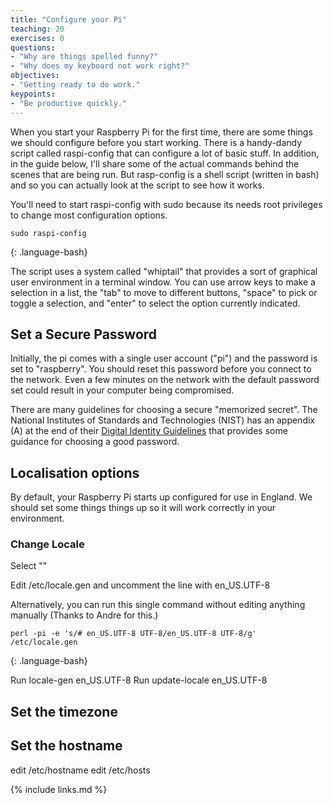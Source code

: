 ```yaml
---
title: "Configure your Pi"
teaching: 20
exercises: 0
questions:
- "Why are things spelled funny?"
- "Why does my keyboard not work right?"
objectives:
- "Getting ready to do work."
keypoints:
- "Be productive quickly."
---
```


When you start your Raspberry Pi for the first time, there are some things we should configure before you start working.  There is a handy-dandy script called raspi-config that can configure a lot of basic stuff. In addition, in the guide below, I'll share some of the actual commands behind the scenes that are being run. But rasp-config is a shell script (written in bash) and so you can actually look at the script to see how it works.

You'll need to start raspi-config with sudo because its needs root privileges to change most configuration options.

~~~
sudo raspi-config
~~~
{: .language-bash}

The script uses a system called "whiptail" that provides a sort of graphical user environment in a terminal window. You can use arrow keys to make a selection in a list, the "tab" to move to different buttons, "space" to pick or toggle a selection, and "enter" to select the option currently indicated.

## Set a Secure Password

Initially, the pi comes with a single user account ("pi") and the password is set to "raspberry". You should reset this password before you connect to the network. Even a few minutes on the network with the default password set could result in your computer being compromised.

There are many guidelines for choosing a secure "memorized secret". The National Institutes of Standards and Technologies (NIST) has an appendix (A) at the end of their [Digital Identity Guidelines](https://pages.nist.gov/800-63-3/sp800-63b.html) that provides some guidance for choosing a good password.

## Localisation options

By default, your Raspberry Pi starts up configured for use in England. We should set some things things up so it will work correctly in your environment.

### Change Locale

Select ""

Edit /etc/locale.gen and uncomment the line with en_US.UTF-8

Alternatively, you can run this single command without editing anything manually (Thanks to Andre for this.)

~~~
perl -pi -e 's/# en_US.UTF-8 UTF-8/en_US.UTF-8 UTF-8/g' /etc/locale.gen
~~~
{: .language-bash}

Run locale-gen en_US.UTF-8
Run update-locale en_US.UTF-8

## Set the timezone



## Set the hostname

edit /etc/hostname
edit /etc/hosts



{% include links.md %}
